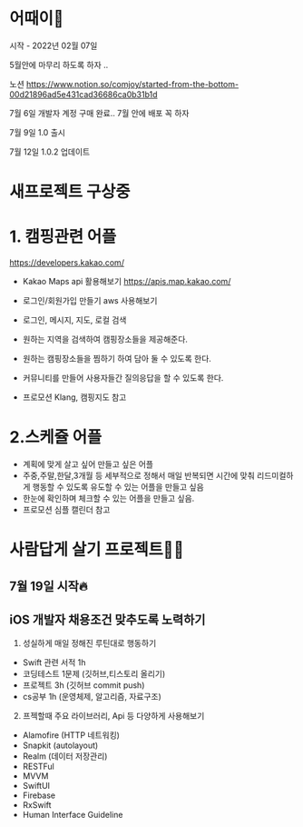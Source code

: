 # 어때이🥳

시작 - 2022년 02월 07일 

5월안에 마무리 하도록 하자 .. 

노션 
https://www.notion.so/comjoy/started-from-the-bottom-00d21896ad5e431cad36686ca0b31b1d


7월 6일 
개발자 계정 구매 완료.. 
7월 안에 배포 꼭 하자

7월 9일
1.0 출시

7월 12일 
1.0.2 업데이트







# 새프로젝트 구상중

# 1. 캠핑관련 어플

https://developers.kakao.com/

- Kakao Maps api 활용해보기
https://apis.map.kakao.com/

- 로그인/회원가입 만들기
aws 사용해보기 

- 로그인, 메시지, 지도, 로컬 검색 

- 원하는 지역을 검색하여 캠핑장소들을 제공해준다.
- 원하는 캠핑장소들을 찜하기 하여 담아 둘 수 있도록 한다.
- 커뮤니티를 만들어 사용자들간 질의응답을 할 수 있도록 한다. 
- 프로모션 Klang, 캠핑지도 참고

# 2.스케쥴 어플 

- 계획에 맞게 살고 싶어 만들고 싶은 어플 
- 주중,주말,한달,3개월 등 세부적으로 정해서 매일 반복되면 시간에 맞춰 리드미컬하게 행동할 수 있도록 유도할 수 있는 어플을 만들고 싶음
- 한눈에 확인하며 체크할 수 있는 어플을 만들고 싶음.
- 프로모션 심플 캘린더 참고




# 사람답게 살기 프로젝트👨‍💻
## 7월 19일 시작🔥
## iOS 개발자 채용조건 맞추도록 노력하기
1. 성실하게 매일 정해진 루틴대로 행동하기
 - Swift 관련 서적 1h
 - 코딩테스트 1문제
 (깃허브,티스토리 올리기)
 - 프로젝트 3h
 (깃허브 commit push)
 - cs공부 1h
 (운영체제, 알고리즘, 자료구조)
 
 2. 프젝할때 주요 라이브러리, Api 등 다양하게 사용해보기 
- Alamofire (HTTP 네트워킹)
- Snapkit (autolayout)
- Realm (데이터 저장관리)
- RESTFul
- MVVM
- SwiftUI
- Firebase
- RxSwift
- Human Interface Guideline 




